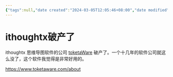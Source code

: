 ```yaml
---
{"tags":null,"date created":"2024-03-05T12:05:46+08:00","date modified":"2024-03-05T13:39:09+08:00","dg-publish":true,"aliases":[],"permalink":"/card/ithoughtx破产了/","dgPassFrontmatter":true,"noteIcon":"2","created":"2024-03-05T12:05:46+08:00","updated":"2024-03-05T13:39:09+08:00"}
---
```



# ithoughtx破产了

ithoughtx 思维导图软件的公司 [toketaWare](https://www.toketaware.com/) 破产了。一个十几年的软件公司就这么没了，这个软件我觉得是非常好用的。

https://www.toketaware.com/about

